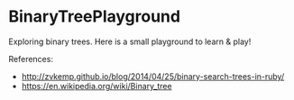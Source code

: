 # BinaryTreePlayground

Exploring binary trees. Here is a small playground to learn & play!

References:
- http://zvkemp.github.io/blog/2014/04/25/binary-search-trees-in-ruby/
- https://en.wikipedia.org/wiki/Binary_tree
